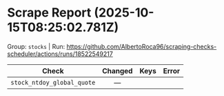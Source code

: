 # Scrape Report (2025-10-15T08:25:02.781Z)

Group: `stocks`  |  Run: https://github.com/AlbertoRoca96/scraping-checks-scheduler/actions/runs/18522549217

| Check | Changed | Keys | Error |
|---|:---:|:--|:--|
| `stock_ntdoy_global_quote` | — |  |  |

